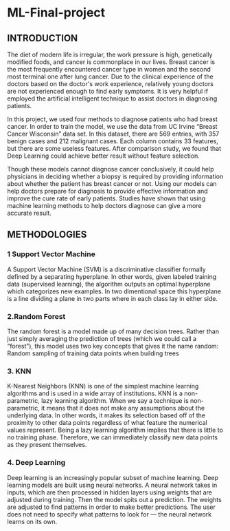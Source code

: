 # ML-Final-project

## INTRODUCTION

The diet of modern life is irregular, the work pressure is high, genetically modified foods, and cancer is commonplace in our lives. Breast cancer is the most frequently encountered cancer type in women and the second most terminal one after lung cancer. Due to the clinical experience of the doctors based on the doctor's work experience, relatively young doctors are not experienced enough to find early symptoms. It is very helpful if employed the artificial intelligent technique to assist doctors in diagnosing patients.

In this project, we used four methods to diagnose patients who had breast cancer. In order to train the model, we use the data from UC Irvine “Breast Cancer Wisconsin” data set. In this dataset, there are 569 entries, with 357 benign cases and 212 malignant cases. Each column contains 33 features, but there are some useless features. After comparison study, we found that Deep Learning could achieve better result without feature selection. 

Though these models cannot diagnose cancer conclusively, it could help physicians in deciding whether a biopsy is required by providing information about whether the patient has breast cancer or not. Using our models can help doctors prepare for diagnosis to provide effective information and improve the cure rate of early patients. Studies have shown that using machine learning methods to help doctors diagnose can give a more accurate result.

## METHODOLOGIES
### 1 Support Vector Machine
A Support Vector Machine (SVM) is a discriminative classifier formally defined by a separating hyperplane. In other words, given labeled training data (supervised learning), the algorithm outputs an optimal hyperplane which categorizes new examples. In two dimentional space this hyperplane is a line dividing a plane in two parts where in each class lay in either side.

### 2.Random Forest
The random forest is a model made up of many decision trees. Rather than just simply averaging the prediction of trees (which we could call a “forest”), this model uses two key concepts that gives it the name random: Random sampling of training data points when building trees

### 3. KNN
K-Nearest Neighbors (KNN) is one of the simplest machine learning algorithms and is used in a wide array of institutions. KNN is a non-parametric, lazy learning algorithm. When we say a technique is non-parametric, it means that it does not make any assumptions about the underlying data. In other words, it makes its selection based off of the proximity to other data points regardless of what feature the numerical values represent. Being a lazy learning algorithm implies that there is little to no training phase. Therefore, we can immediately classify new data points as they present themselves.

### 4. Deep Learning 
Deep learning is an increasingly popular subset of machine learning. Deep learning models are built using neural networks. A neural network takes in inputs, which are then processed in hidden layers using weights that are adjusted during training. Then the model spits out a prediction. The weights are adjusted to find patterns in order to make better predictions. The user does not need to specify what patterns to look for — the neural network learns on its own.

